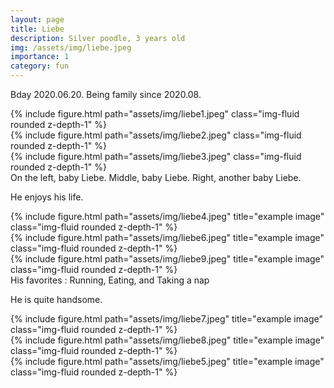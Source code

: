 ```yaml
---
layout: page
title: Liebe
description: Silver poodle, 3 years old
img: /assets/img/liebe.jpeg
importance: 1
category: fun
---
```


Bday 2020.06.20.
Being family since 2020.08.

<div class="row">
    <div class="col-sm mt-3 mt-md-0">
        {% include figure.html path="assets/img/liebe1.jpeg"  class="img-fluid rounded z-depth-1" %}
    </div>
    <div class="col-sm mt-3 mt-md-0">
        {% include figure.html path="assets/img/liebe2.jpeg"  class="img-fluid rounded z-depth-1" %}
    </div>
    <div class="col-sm mt-3 mt-md-0">
        {% include figure.html path="assets/img/liebe3.jpeg"  class="img-fluid rounded z-depth-1" %}
    </div>
</div>
<div class="caption">
    On the left, baby Liebe. Middle, baby Liebe. Right, another baby Liebe.
</div>

He enjoys his life.


<div class="row justify-content-sm-center">
    <div class="col-sm mt-3 mt-md-0">
        {% include figure.html path="assets/img/liebe4.jpeg" title="example image" class="img-fluid rounded z-depth-1" %}
    </div>
    <div class="col-sm mt-3 mt-md-0">
        {% include figure.html path="assets/img/liebe6.jpeg" title="example image" class="img-fluid rounded z-depth-1" %}
    </div>
    <div class="col-sm mt-3 mt-md-0">
        {% include figure.html path="assets/img/liebe9.jpeg" title="example image" class="img-fluid rounded z-depth-1" %}
    </div>
</div>
<div class="caption">
    His favorites : Running, Eating, and Taking a nap
</div>


He is quite handsome.

<div class="row justify-content-sm-center">
    <div class="col-sm-8 mt-3 mt-md-0">
        {% include figure.html path="assets/img/liebe7.jpeg" title="example image" class="img-fluid rounded z-depth-1" %}
    </div>
    <div class="col-sm-4 mt-3 mt-md-0">
        {% include figure.html path="assets/img/liebe8.jpeg" title="example image" class="img-fluid rounded z-depth-1" %}
    </div>
    <div class="col-sm-8 mt-8 mt-md-0">
        {% include figure.html path="assets/img/liebe5.jpeg" title="example image" class="img-fluid rounded z-depth-1" %}
    </div>
</div>

